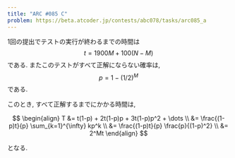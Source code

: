 ```yaml
---
title: "ARC #085 C"
problem: https://beta.atcoder.jp/contests/abc078/tasks/arc085_a
---
```

1回の提出でテストの実行が終わるまでの時間は $$ t = 1900M + 100(N-M) $$ である. またこのテストがすべて正解にならない確率は, $$ p = 1-(1/2)^M $$ である.

このとき, すべて正解するまでにかかる時間は,

$$
\begin{align}
T &= t(1-p) + 2t(1-p)p + 3t(1-p)p^2 + \dots \\
  &= \frac{(1-p)t}{p} \sum_{k=1}^{\infty} kp^k \\
  &= \frac{(1-p)t}{p} \frac{p}{(1-p)^2} \\
  &= 2^Mt
\end{align}
$$

となる.
